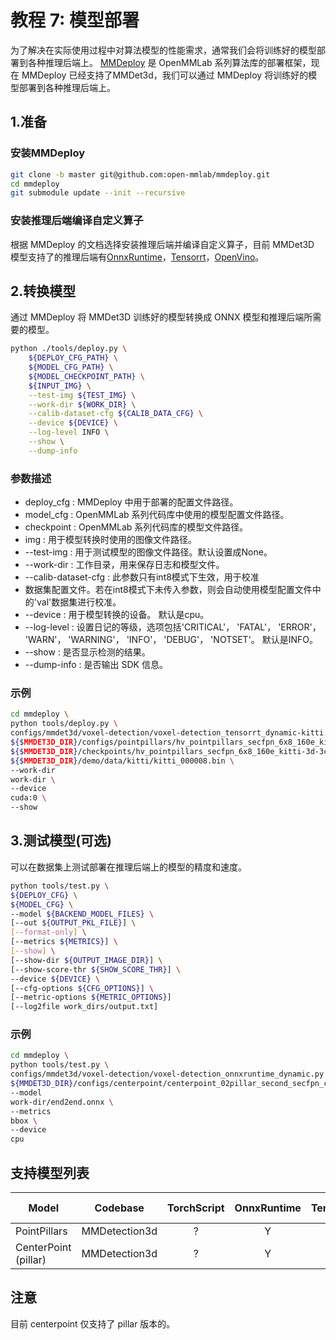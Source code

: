 # 教程 7: 模型部署

为了解决在实际使用过程中对算法模型的性能需求，通常我们会将训练好的模型部署到各种推理后端上。 [MMDeploy](https://github.com/open-mmlab/mmdeploy) 是 OpenMMLab 系列算法库的部署框架，现在 MMDeploy 已经支持了MMDet3d，我们可以通过 MMDeploy 将训练好的模型部署到各种推理后端上。

## 1.准备

### 安装MMDeploy

```bash
git clone -b master git@github.com:open-mmlab/mmdeploy.git
cd mmdeploy
git submodule update --init --recursive
```

### 安装推理后端编译自定义算子

根据 MMDeploy 的文档选择安装推理后端并编译自定义算子，目前 MMDet3D 模型支持了的推理后端有[OnnxRuntime](https://mmdeploy.readthedocs.io/en/latest/backends/onnxruntime.html)，[Tensorrt](https://mmdeploy.readthedocs.io/en/latest/backends/tensorrt.html)，[OpenVino](https://mmdeploy.readthedocs.io/en/latest/backends/openvino.html)。

## 2.转换模型

通过 MMDeploy 将 MMDet3D 训练好的模型转换成 ONNX 模型和推理后端所需要的模型。

```bash
python ./tools/deploy.py \
    ${DEPLOY_CFG_PATH} \
    ${MODEL_CFG_PATH} \
    ${MODEL_CHECKPOINT_PATH} \
    ${INPUT_IMG} \
    --test-img ${TEST_IMG} \
    --work-dir ${WORK_DIR} \
    --calib-dataset-cfg ${CALIB_DATA_CFG} \
    --device ${DEVICE} \
    --log-level INFO \
    --show \
    --dump-info
```

### 参数描述

* deploy_cfg : MMDeploy 中用于部署的配置文件路径。
* model_cfg : OpenMMLab 系列代码库中使用的模型配置文件路径。
* checkpoint : OpenMMLab 系列代码库的模型文件路径。
* img : 用于模型转换时使用的图像文件路径。
* --test-img : 用于测试模型的图像文件路径。默认设置成None。
* --work-dir : 工作目录，用来保存日志和模型文件。
* --calib-dataset-cfg : 此参数只有int8模式下生效，用于校准
* 数据集配置文件。若在int8模式下未传入参数，则会自动使用模型配置文件中的'val'数据集进行校准。
* --device : 用于模型转换的设备。 默认是cpu。
* --log-level : 设置日记的等级，选项包括'CRITICAL'， 'FATAL'， 'ERROR'， 'WARN'， 'WARNING'， 'INFO'， 'DEBUG'， 'NOTSET'。 默认是INFO。
* --show : 是否显示检测的结果。
* --dump-info : 是否输出 SDK 信息。

### 示例
```bash
cd mmdeploy \
python tools/deploy.py \
configs/mmdet3d/voxel-detection/voxel-detection_tensorrt_dynamic-kitti.py \
${$MMDET3D_DIR}/configs/pointpillars/hv_pointpillars_secfpn_6x8_160e_kitti-3d-3class.py \
${$MMDET3D_DIR}/checkpoints/hv_pointpillars_secfpn_6x8_160e_kitti-3d-3class_20200620_230421-aa0f3adb.pth \
${$MMDET3D_DIR}/demo/data/kitti/kitti_000008.bin \
--work-dir
work-dir \
--device
cuda:0 \
--show
```

## 3.测试模型(可选)

可以在数据集上测试部署在推理后端上的模型的精度和速度。

```bash
python tools/test.py \
${DEPLOY_CFG} \
${MODEL_CFG} \
--model ${BACKEND_MODEL_FILES} \
[--out ${OUTPUT_PKL_FILE}] \
[--format-only] \
[--metrics ${METRICS}] \
[--show] \
[--show-dir ${OUTPUT_IMAGE_DIR}] \
[--show-score-thr ${SHOW_SCORE_THR}] \
--device ${DEVICE} \
[--cfg-options ${CFG_OPTIONS}] \
[--metric-options ${METRIC_OPTIONS}]
[--log2file work_dirs/output.txt]
```

### 示例

```bash
cd mmdeploy \
python tools/test.py \
configs/mmdet3d/voxel-detection/voxel-detection_onnxruntime_dynamic.py \
${MMDET3D_DIR}/configs/centerpoint/centerpoint_02pillar_second_secfpn_circlenms_4x8_cyclic_20e_nus.py \
--model
work-dir/end2end.onnx \
--metrics
bbox \
--device
cpu
```

## 支持模型列表

| Model                     | Codebase         | TorchScript | OnnxRuntime | TensorRT | NCNN | PPLNN | OpenVINO | Model config                                                                                   |
|---------------------------|------------------|:-----------:|:-----------:|:--------:|:----:|:-----:|:--------:|------------------------------------------------------------------------------------------------|
| PointPillars              | MMDetection3d    |      ?      |      Y      |    Y     |  N   |   N   |    Y     | [config](https://github.com/open-mmlab/mmdetection3d/blob/master/configs/pointpillars)         |
| CenterPoint (pillar)      | MMDetection3d    |      ?      |      Y      |    Y     |   N   |   N   |    Y     | [config](https://github.com/open-mmlab/mmdetection3d/blob/master/configs/centerpoint)          |

## 注意
目前 centerpoint 仅支持了 pillar 版本的。
